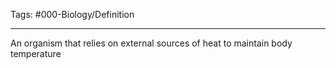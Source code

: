 Tags: #000-Biology/Definition 

---
An organism that relies on external sources of heat to maintain body temperature
